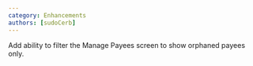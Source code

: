 ```yaml
---
category: Enhancements
authors: [sudoCerb]
---
```


Add ability to filter the Manage Payees screen to show orphaned payees only.
